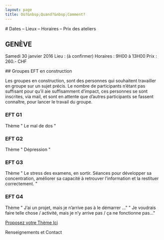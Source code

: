 ```yaml
---
layout: page
title: Où?&nbsp;Quand?&nbsp;Comment?
---
```



# Dates – Lieux – Horaires – Prix des ateliers

## GENÈVE

Samedi 30 janvier 2016
Lieu : (à confirmer)
Horaires : 9H00 à 13H00
Prix : 260.- CHF


## Groupes EFT en construction

Les groupes en construction, sont des personnes qui souhaitent travailler en groupe sur un sujet précis. Le nombre de participants n’étant pas suffisant pour qu’il aie suffisamment d’impact, ces personnes se sont inscrites, via mail, et sont en attente que d’autres participants se fassent connaître, pour lancer le travail du groupe.

### EFT G1

Thème " Le mal de dos "

### EFT G2

Thème " Dépression "

### EFT G3

Thème " Le stress des examens, en sortir. Séances pour développer sa concentration, améliorer sa capacité à retrouver l’information et la restituer correctement. "

### EFT G4

Thème " J’ai un projet, mais je n’arrive pas à le démarrer ..."
" Je voudrais faire telle chose / activité, mais je n’y arrive pas / ça ne fonctionne pas..."


[Proposez votre Thème Ici](mailto:eft-tbt@gmail.com)

Renseignements et Contact
